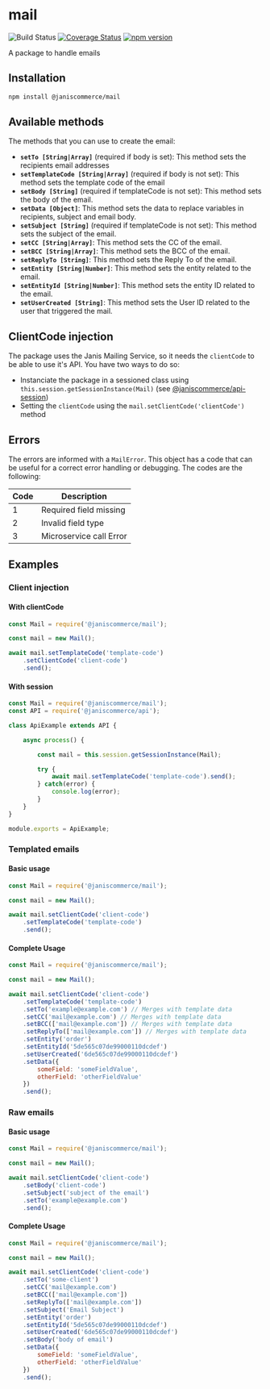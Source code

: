 # mail

![Build Status](https://github.com/janis-commerce/mail/workflows/Build%20Status/badge.svg)
[![Coverage Status](https://coveralls.io/repos/github/janis-commerce/mail/badge.svg?branch=master)](https://coveralls.io/github/janis-commerce/mail?branch=master)
[![npm version](https://badge.fury.io/js/%40janiscommerce%2Fmail.svg)](https://www.npmjs.com/package/@janiscommerce/mail)

A package to handle emails

## Installation

```sh
npm install @janiscommerce/mail
```
## Available methods

The methods that you can use to create the email:
- **`setTo [String|Array]`** (required if body is set): This method sets the recipients email addresses
- **`setTemplateCode [String|Array]`** (required if body is not set): This method sets the template code of the email
- **`setBody [String]`** (required if templateCode is not set): This method sets the body of the email.
- **`setData [Object]`**: This method sets the data to replace variables in recipients, subject and email body.
- **`setSubject [String]`** (required if templateCode is not set): This method sets the subject of the email.
- **`setCC [String|Array]`**: This method sets the CC of the email.
- **`setBCC [String|Array]`**: This method sets the BCC of the email.
- **`setReplyTo [String]`**: This method sets the Reply To of the email.
- **`setEntity [String|Number]`**: This method sets the entity related to the email.
- **`setEntityId [String|Number]`**: This method sets the entity ID related to the email.
- **`setUserCreated [String]`**: This method sets the User ID related to the user that triggered the mail.

## ClientCode injection

The package uses the Janis Mailing Service, so it needs the `clientCode` to be able to use it's API. You have two ways to do so:

- Instanciate the package in a sessioned class using `this.session.getSessionInstance(Mail)` (see [@janiscommerce/api-session](https://www.npmjs.com/package/@janiscommerce/api-session))
- Setting the `clientCode` using the `mail.setClientCode('clientCode')` method

## Errors

The errors are informed with a `MailError`.
This object has a code that can be useful for a correct error handling or debugging.
The codes are the following:

| Code | Description                    |
|------|--------------------------------|
| 1    | Required field missing         |
| 2    | Invalid field type             |
| 3    | Microservice call Error        |

## Examples

### Client injection

#### With clientCode

```js
const Mail = require('@janiscommerce/mail');

const mail = new Mail();

await mail.setTemplateCode('template-code')
	.setClientCode('client-code')
	.send();
```

#### With session

```js
const Mail = require('@janiscommerce/mail');
const API = require('@janiscommerce/api');

class ApiExample extends API {

	async process() {

		const mail = this.session.getSessionInstance(Mail);

		try {
			await mail.setTemplateCode('template-code').send();
		} catch(error) {
			console.log(error);
		}
	}
}

module.exports = ApiExample;

```

### Templated emails

#### Basic usage

```js
const Mail = require('@janiscommerce/mail');

const mail = new Mail();

await mail.setClientCode('client-code')
	.setTemplateCode('template-code')
	.send();
```

#### Complete Usage

```js
const Mail = require('@janiscommerce/mail');

const mail = new Mail();

await mail.setClientCode('client-code')
	.setTemplateCode('template-code')
	.setTo('example@example.com') // Merges with template data
	.setCC('mail@example.com') // Merges with template data
	.setBCC(['mail@example.com']) // Merges with template data
	.setReplyTo(['mail@example.com']) // Merges with template data
	.setEntity('order')
	.setEntityId('5de565c07de99000110dcdef')
	.setUserCreated('6de565c07de99000110dcdef')
	.setData({
		someField: 'someFieldValue',
		otherField: 'otherFieldValue'
	})
	.send();
```

### Raw emails

#### Basic usage

```js
const Mail = require('@janiscommerce/mail');

const mail = new Mail();

await mail.setClientCode('client-code')
	.setBody('client-code')
	.setSubject('subject of the email')
	.setTo('example@example.com')
	.send();
```

#### Complete Usage

```js
const Mail = require('@janiscommerce/mail');

const mail = new Mail();

await mail.setClientCode('client-code')
	.setTo('some-client')
	.setCC('mail@example.com')
	.setBCC(['mail@example.com'])
	.setReplyTo(['mail@example.com'])
	.setSubject('Email Subject')
	.setEntity('order')
	.setEntityId('5de565c07de99000110dcdef')
	.setUserCreated('6de565c07de99000110dcdef')
	.setBody('body of email')
	.setData({
		someField: 'someFieldValue',
		otherField: 'otherFieldValue'
	})
	.send();
```
